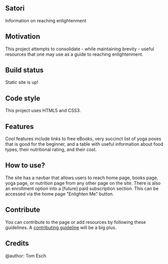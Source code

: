 ## Satori
Information on reaching enlightenment

## Motivation
This project attempts to consolidate - while maintaining brevity - useful resources that one may use as a guide to reaching enlightenment. 

## Build status
Static site is up! 

## Code style
This project uses HTML5 and CSS3.
 
## Features
Cool features include links to free eBooks, very succinct list of yoga poses that is good for the beginner, and a table with useful information about food types, their nutritional rating, and their cost. 

## How to use?
The site has a navbar that allows users to reach home page, books page, yoga page, or nutrition page from any other page on the site. There is also an enrollment option into a [future] paid subscription section. This can be accessed via the home page "Enlighten Me" button.

## Contribute

You can contribute to the page or add resources by following these guidelines. A [contributing guideline](https://github.com/zulip/zulip-electron/blob/master/CONTRIBUTING.md) will be a big plus.

## Credits
@author: Tom Esch
